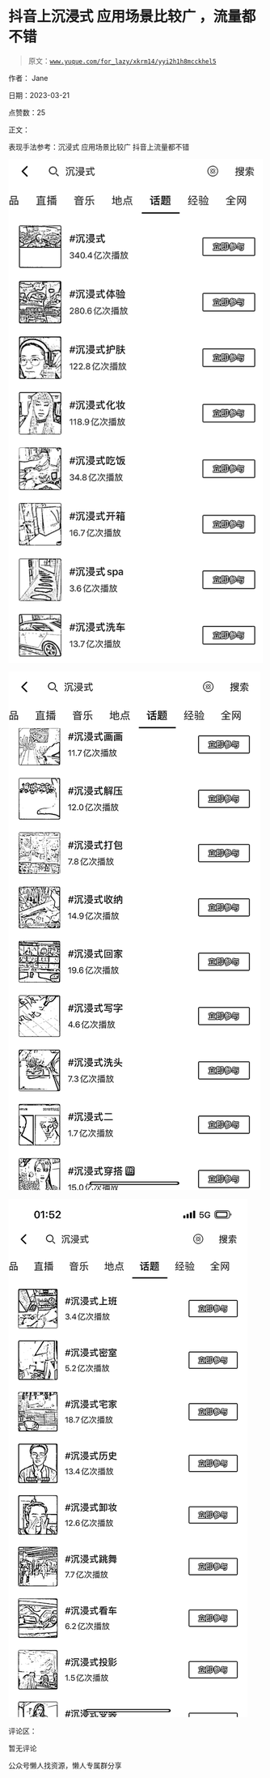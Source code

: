 # 抖音上沉浸式 应用场景比较广 ，流量都不错

> 原文：[`www.yuque.com/for_lazy/xkrm14/yyi2h1h8mcckhel5`](https://www.yuque.com/for_lazy/xkrm14/yyi2h1h8mcckhel5)

作者： Jane

日期：2023-03-21

点赞数：25

正文：

表现手法参考：沉浸式 应用场景比较广 抖音上流量都不错

![](img/d0aa337a39a46024221b22f0653e8da8.png)  

![](img/8fcaa4a074b091a51317eefd51d06177.png)

![](img/d62480885c9483291d87d4045a46c848.png)

评论区：

暂无评论

公众号懒人找资源，懒人专属群分享

